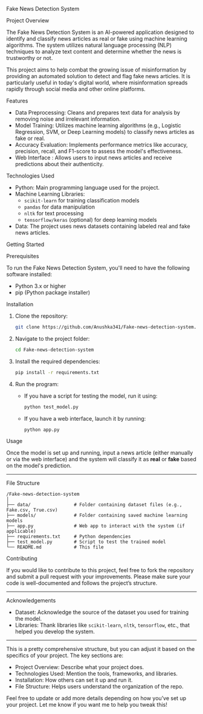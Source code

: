 

 Fake News Detection System

 Project Overview

The Fake News Detection System is an AI-powered application designed to identify and classify news articles as real or fake using machine learning algorithms. The system utilizes natural language processing (NLP) techniques to analyze text content and determine whether the news is trustworthy or not.

This project aims to help combat the growing issue of misinformation by providing an automated solution to detect and flag fake news articles. It is particularly useful in today's digital world, where misinformation spreads rapidly through social media and other online platforms.

 Features

- Data Preprocessing: Cleans and prepares text data for analysis by removing noise and irrelevant information.
- Model Training: Utilizes machine learning algorithms (e.g., Logistic Regression, SVM, or Deep Learning models) to classify news articles as fake or real.
- Accuracy Evaluation: Implements performance metrics like accuracy, precision, recall, and F1-score to assess the model's effectiveness.
- Web Interface : Allows users to input news articles and receive predictions about their authenticity.
  
 Technologies Used

- Python: Main programming language used for the project.
- Machine Learning Libraries: 
  - `scikit-learn` for training classification models
  - `pandas` for data manipulation
  - `nltk` for text processing
  - `tensorflow/keras` (optional) for deep learning models
- Data: The project uses news datasets containing labeled real and fake news articles.

 Getting Started

 Prerequisites

To run the Fake News Detection System, you'll need to have the following software installed:

- Python 3.x or higher
- pip (Python package installer)

 Installation

1. Clone the repository:
   ```bash
   git clone https://github.com/Anushka341/Fake-news-detection-system.git
   ```

2. Navigate to the project folder:
   ```bash
   cd Fake-news-detection-system
   ```

3. Install the required dependencies:
   ```bash
   pip install -r requirements.txt
   ```

4. Run the program:
   - If you have a script for testing the model, run it using:
     ```bash
     python test_model.py
     ```
   - If you have a web interface, launch it by running:
     ```bash
     python app.py
     ```

 Usage

Once the model is set up and running, input a news article (either manually or via the web interface) and the system will classify it as **real** or **fake** based on the model's prediction.

---

 File Structure

```
/Fake-news-detection-system
│
├── data/                # Folder containing dataset files (e.g., Fake.csv, True.csv)
├── models/              # Folder containing saved machine learning models
├── app.py               # Web app to interact with the system (if applicable)
├── requirements.txt     # Python dependencies
├── test_model.py        # Script to test the trained model
└── README.md            # This file
```

 Contributing

If you would like to contribute to this project, feel free to fork the repository and submit a pull request with your improvements. Please make sure your code is well-documented and follows the project’s structure.

---

 Acknowledgements

- Dataset: Acknowledge the source of the dataset you used for training the model.
- Libraries: Thank libraries like `scikit-learn`, `nltk`, `tensorflow`, etc., that helped you develop the system.

---

This is a pretty comprehensive structure, but you can adjust it based on the specifics of your project. The key sections are:

- Project Overview: Describe what your project does.
- Technologies Used: Mention the tools, frameworks, and libraries.
- Installation: How others can set it up and run it.
- File Structure: Helps users understand the organization of the repo.

Feel free to update or add more details depending on how you’ve set up your project. Let me know if you want me to help you tweak this!
